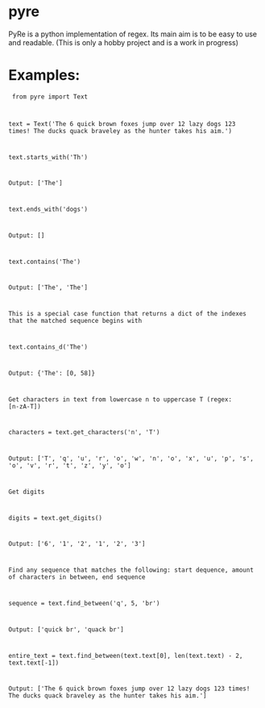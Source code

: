 # pyre
PyRe is a python implementation of regex. Its main aim is to be easy to use and readable. (This is only a hobby project and is a work in progress)

# Examples:

<code> from pyre import Text

text = Text('The 6 quick brown foxes jump over 12 lazy dogs 123 times! The ducks quack braveley as the hunter takes his aim.')

text.starts_with('Th')

Output: ['The']

text.ends_with('dogs')

Output: []

text.contains('The')

Output: ['The', 'The']

This is a special case function that returns a dict of the indexes that the matched sequence begins with

text.contains_d('The')

Output: {'The': [0, 58]}

Get characters in text from lowercase n to uppercase T (regex: [n-zA-T])

characters = text.get_characters('n', 'T')

Output: ['T', 'q', 'u', 'r', 'o', 'w', 'n', 'o', 'x', 'u', 'p', 's', 'o', 'v', 'r', 't', 'z', 'y', 'o']

Get digits

digits = text.get_digits()

Output: ['6', '1', '2', '1', '2', '3']

Find any sequence that matches the following: start dequence, amount of characters in between, end sequence

sequence = text.find_between('q', 5, 'br')

Output: ['quick br', 'quack br']

entire_text = text.find_between(text.text[0], len(text.text) - 2, text.text[-1])

Output: ['The 6 quick brown foxes jump over 12 lazy dogs 123 times! The ducks quack braveley as the hunter takes his aim.']

</code>
